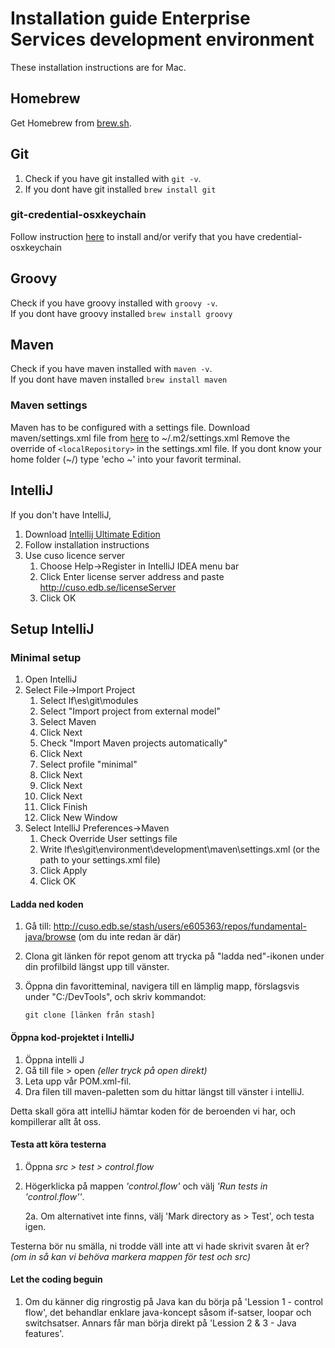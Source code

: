 # Installation guide Enterprise Services development environment
These installation instructions are for Mac.

## Homebrew
Get Homebrew from [brew.sh](http://brew.sh/).

## Git
1. Check if you have git installed with `git -v`.  
2. If you dont have git installed
`brew install git`

### git-credential-osxkeychain
Follow instruction [here](https://tech.lds.org/wiki/Git_Credential_Caching_on_Mac_OS_X) to install and/or verify that you have credential-osxkeychain

## Groovy
Check if you have groovy installed with `groovy -v`.  
If you dont have groovy installed
`brew install groovy`

## Maven
Check if you have maven installed with `maven -v`.  
If you dont have maven installed
`brew install maven`

### Maven settings
Maven has to be configured with a settings file. Download maven/settings.xml file from
[here](http://cuso.edb.se/stash/projects/ENMI/repos/environment.development/browse/maven?at=refs%2Fheads%2Fdevelop) to ~/.m2/settings.xml
Remove the override of `<localRepository>` in the settings.xml file. If you dont know your home folder (~/) type 'echo ~' into your favorit terminal.

## IntelliJ
If you don't have IntelliJ,

1. Download [Intellij Ultimate Edition](http://www.jetbrains.com/idea/download/)
1. Follow installation instructions
1. Use cuso licence server
    1. Choose Help->Register in IntelliJ IDEA menu bar
    1. Click Enter license server address and paste http://cuso.edb.se/licenseServer
    1. Click OK

## Setup IntelliJ

### Minimal setup

1. Open IntelliJ
1. Select File->Import Project
    1. Select lf\es\git\modules
    1. Select "Import project from external model"
    1. Select Maven
    1. Click Next
    1. Check "Import Maven projects automatically"
    1. Click Next
    1. Select profile "minimal"
    1. Click Next
    1. Click Next
    1. Click Next
    1. Click Finish
    1. Click New Window
1. Select IntelliJ Preferences->Maven
    1. Check Override User settings file
    1. Write lf\es\git\environment\development\maven\settings.xml (or the path to your settings.xml file)
    1. Click Apply
    1. Click OK
    
#### Ladda ned koden
 1. Gå till: http://cuso.edb.se/stash/users/e605363/repos/fundamental-java/browse (om du inte redan är där)
 2. Clona git länken för repot genom att trycka på "ladda ned"-ikonen under din profilbild längst upp till vänster.
 3. Öppna din favoritteminal, navigera till en lämplig mapp, förslagsvis under "C:/DevTools", och skriv kommandot:
            
        git clone [länken från stash]

#### Öppna kod-projektet i IntelliJ
1. Öppna intelli J
2. Gå till file > open _(eller tryck på open direkt)_
3. Leta upp vår POM.xml-fil.
4. Dra filen till maven-paletten som du hittar längst till vänster i intelliJ.

Detta skall göra att intelliJ hämtar koden för de beroenden vi har, och kompillerar allt åt oss.

#### Testa att köra testerna
1. Öppna _src > test > control.flow_
2. Högerklicka på mappen _'control.flow'_ och välj _'Run tests in 'control.flow''_.

    2a. Om alternativet inte finns, välj 'Mark directory as > Test', och testa igen.

Testerna bör nu smälla, ni trodde väll inte att vi hade skrivit svaren åt er? 
_(om in så kan vi behöva markera mappen för test och src)_

#### Let the coding beguin
1. Om du känner dig ringrostig på Java kan du börja på 'Lession 1 - control flow', det behandlar enklare java-koncept såsom if-satser, loopar och switchsatser. Annars får man börja direkt på 'Lession 2 & 3 - Java features'.